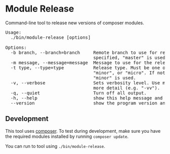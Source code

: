 Module Release
==============
Command-line tool to release new versions of composer modules.

<pre>
Usage:
  ./bin/module-release [options]

Options:
  -b branch, --branch=branch     Remote branch to use for release. If not
                                 specified, "master" is used.
  -m message, --message=message  Message to use for the release tag.
  -t type, --type=type           Release type. Must be one of "major",
                                 "minor", or "micro". If not specified,
                                 "minor" is used.
  -v, --verbose                  Sets verbosity level. Use multiples for
                                 more detail (e.g. "-vv").
  -q, --quiet                    Turn off all output.
  -h, --help                     show this help message and exit
  --version                      show the program version and exit
</pre>

Development
-----------
This tool uses [composer](https://getcomposer.org/). To test during
development, make sure you have the required modules installed by running
`composer update`.

You can run to tool using `./bin/module-release`.
